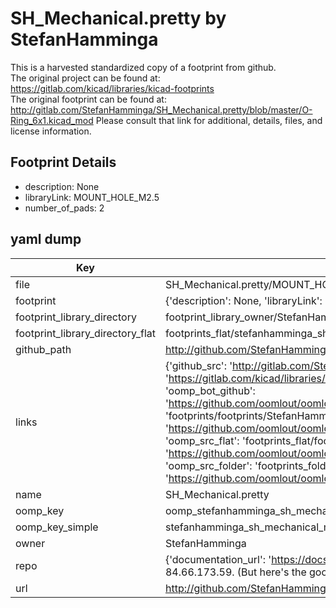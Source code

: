 # SH_Mechanical.pretty by StefanHamminga  
This is a harvested standardized copy of a footprint from github.  
The original project can be found at:  
https://gitlab.com/kicad/libraries/kicad-footprints  
The original footprint can be found at:
http://gitlab.com/StefanHamminga/SH_Mechanical.pretty/blob/master/O-Ring_6x1.kicad_mod
Please consult that link for additional, details, files, and license information.  
## Footprint Details
* description: None  
* libraryLink: MOUNT_HOLE_M2.5  
* number_of_pads: 2  
## yaml dump  
| Key | Value |  
| --- | --- |  
| file | SH_Mechanical.pretty/MOUNT_HOLE_M2.5.kicad_mod |  
| footprint | {'description': None, 'libraryLink': 'MOUNT_HOLE_M2.5', 'number_of_pads': 2} |  
| footprint_library_directory | footprint_library_owner/StefanHamminga_SH_Mechanical.pretty |  
| footprint_library_directory_flat | footprints_flat/stefanhamminga_sh_mechanical_mount_hole_m2_5/working |  
| github_path | http://github.com/StefanHamminga/SH_Mechanical.pretty/blob/master/MOUNT_HOLE_M2.5.kicad_mod |  
| links | {'github_src': 'http://gitlab.com/StefanHamminga/SH_Mechanical.pretty/blob/master/O-Ring_6x1.kicad_mod', 'github_src_repo': 'https://gitlab.com/kicad/libraries/kicad-footprints', 'oomp_bot': 'footprints/stefanhamminga_sh_mechanical_mount_hole_m2_5/working', 'oomp_bot_github': 'https://github.com/oomlout/oomlout_oomp_footprint_bot/tree/main/footprints/stefanhamminga_sh_mechanical_mount_hole_m2_5/working', 'oomp_doc': 'footprints/footprints/StefanHamminga/SH_Mechanical/MOUNT_HOLE_M2.5/working/', 'oomp_doc_github': 'https://github.com/oomlout/oomlout_oomp_footprint_doc/tree/main/footprints/footprints/StefanHamminga/SH_Mechanical/MOUNT_HOLE_M2.5/working', 'oomp_src_flat': 'footprints_flat/footprints_flat/stefanhamminga_sh_mechanical_mount_hole_m2_5/working', 'oomp_src_flat_github': 'https://github.com/oomlout/oomlout_oomp_footprint_src/tree/main/footprints_flat/stefanhamminga_sh_mechanical_mount_hole_m2_5/working', 'oomp_src_folder': 'footprints_folder/footprints_folder/StefanHamminga/SH_Mechanical/MOUNT_HOLE_M2.5/working', 'oomp_src_folder_github': 'https://github.com/oomlout/oomlout_oomp_footprint_src/tree/main/footprints_folder/StefanHamminga/SH_Mechanical/MOUNT_HOLE_M2.5/working'} |  
| name | SH_Mechanical.pretty |  
| oomp_key | oomp_stefanhamminga_sh_mechanical_mount_hole_m2_5 |  
| oomp_key_simple | stefanhamminga_sh_mechanical_mount_hole_m2_5 |  
| owner | StefanHamminga |  
| repo | {'documentation_url': 'https://docs.github.com/rest/overview/resources-in-the-rest-api#rate-limiting', 'message': "API rate limit exceeded for 84.66.173.59. (But here's the good news: Authenticated requests get a higher rate limit. Check out the documentation for more details.)"} |  
| url | http://github.com/StefanHamminga/SH_Mechanical.pretty |  

